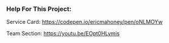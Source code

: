 

### Help For This Project:
Service Card: https://codepen.io/ericmahoney/pen/oNLMOYw

Team Section: https://youtu.be/EOpt0HLymis